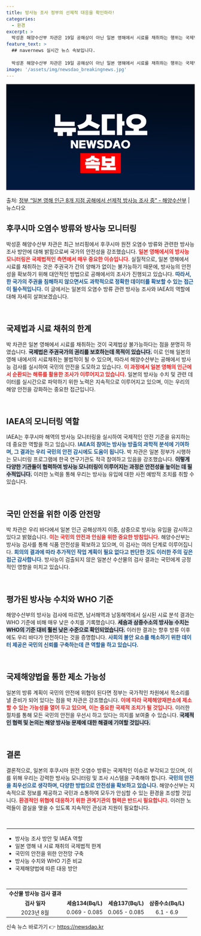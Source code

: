 ```yaml
---
title: 방사능 조사 정부의 선제적 대응을 확인하라!
categories:
  - 환경
excerpt: >
  박성훈 해양수산부 차관은 19일 공해상이 아닌 일본 영해에서 시료를 채취하는 행위는 국제법상으로도 주권국가 …
feature_text: >
  ## navernews 실시간 뉴스 속보입니다.

  박성훈 해양수산부 차관은 19일 공해상이 아닌 일본 영해에서 시료를 채취하는 행위는 국제법상으로도 주권국가 …
image: '/assets/img/newsdao_breakingnews.jpg'
---
```


![뉴스다오 속보](/assets/img/newsdao_breakingnews.jpg)

<p>출처: <a href="https://newsdao.kr/1978" rel="dofollow">정부 “일본 영해 인근 8개 지점 공해에서 선제적 방사능 조사 중” - 해양수산부</a> | 뉴스다오</p>

<h2 data-ke-size="size26">후쿠시마 오염수 방류와 방사능 모니터링</h2>

<p data-ke-size="size16">박성훈 해양수산부 차관은 최근 브리핑에서 후쿠시마 원전 오염수 방류와 관련한 방사능 조사 방안에 대해 밝힘으로써 국가의 안전성을 강조했습니다. <b><span style="color: #ee2323;">일본 영해에서의 방사능 모니터링은 국제법적인 측면에서 매우 중요한 이슈입니다.</span></b> 실질적으로, 일본 영해에서 시료를 채취하는 것은 주권국가 간의 양해가 없이는 불가능하기 때문에, 방사능의 안전성을 확보하기 위해 대안적인 방법으로 공해에서의 조사가 진행되고 있습니다. <b><span style="color: #1a5490;">따라서, 한 국가의 주권을 침해하지 않으면서도 과학적으로 정확한 데이터를 확보할 수 있는 접근이 필수적입니다.</span></b> 이 글에서는 일본의 오염수 방류 관련 방사능 조사와 IAEA의 역할에 대해 자세히 살펴보겠습니다. </p>

<p data-ke-size="size16">&nbsp;</p>

<h2 data-ke-size="size26">국제법과 시료 채취의 한계</h2>

<p data-ke-size="size16">박 차관은 일본 영해에서 시료를 채취하는 것이 국제법상 불가능하다는 점을 분명히 하였습니다. <b><span style="background-color: #21538527;">국제법은 주권국가의 권리를 보호하는데 목적이 있습니다.</span></b> 이로 인해 일본의 영해 내에서의 시료채취는 불법적이 될 수 있으며, 따라서 해양수산부는 공해에서 방사능 검사를 실시하여 국민의 안전을 도모하고 있습니다. <b><span style="color: #ee2323;">이 과정에서 일본 영해의 인근에서 순환되는 해류를 활용한 조사가 이루어지고 있습니다.</span></b> 일본의 방사능 수치 및 관련 데이터를 실시간으로 파악하기 위한 노력은 지속적으로 이루어지고 있으며, 이는 우리의 해양 안전을 강화하는 중요한 접근입니다.</p>

<p data-ke-size="size16">&nbsp;</p>

<h2 data-ke-size="size26">IAEA의 모니터링 역할</h2>

<p data-ke-size="size16">IAEA는 후쿠시마 해역의 방사능 모니터링을 실시하여 국제적인 안전 기준을 유지하는 데 중요한 역할을 하고 있습니다. <b><span style="color: #1a5490;">IAEA의 참여는 방사능 방출의 과학적 분석에 기여하며, 그 결과는 우리 국민의 안전 감시에도 도움이 됩니다.</span></b> 박 차관은 일본 정부가 시행하는 모니터링 프로그램에 한국 연구기관도 적극 참여하고 있음을 강조했습니다. <b><span style="background-color: #21538527;">이렇게 다양한 기관들이 협력하여 방사능 모니터링이 이루어지는 과정은 안전성을 높이는 데 필수적입니다.</span></b> 이러한 노력을 통해 우리는 방사능 유입에 대한 사전 예방적 조치를 취할 수 있습니다.</p>

<p data-ke-size="size16">&nbsp;</p>

<h2 data-ke-size="size26">국민 안전을 위한 이중 안전망</h2>

<p data-ke-size="size16">박 차관은 우리 바다에서 일본 인근 공해상까지 이중, 삼중으로 방사능 유입을 감시하고 있다고 밝혔습니다. <b><span style="color: #ee2323;">이는 국민의 안전과 안심을 위한 중요한 방침입니다.</span></b> 해양수산부는 방사능 검사를 통해 식품 안전성을 확보하고 있으며, 이 검사는 여러 단계로 이루어집니다. <b><span style="color: #1a5490;">회의의 결과에 따라 추가적인 작업 계획이 필요 없다고 판단한 것도 이러한 주의 깊은 접근 감사합니다.</span></b> 방사능이 검출되지 않은 일본산 수산물의 검사 결과는 국민에게 긍정적인 영향을 미치고 있습니다.</p>

<p data-ke-size="size16">&nbsp;</p>

<h2 data-ke-size="size26">평가된 방사능 수치와 WHO 기준</h2>

<p data-ke-size="size16">해양수산부의 방사능 검사에 따르면, 남서해역과 남동해역에서 실시된 시료 분석 결과는 WHO 기준에 비해 매우 낮은 수치를 기록했습니다. <b><span style="background-color: #21538527;">세슘과 삼중수소의 방사능 수치는 WHO의 기준 대비 훨씬 낮은 수준으로 확인되었습니다.</span></b> 이러한 결과는 향후 방류 이후에도 우리 바다가 안전하다는 것을 증명합니다. <b><span style="color: #1a5490;">사회의 불안 요소를 해소하기 위한 데이터 제공은 국민의 신뢰를 구축하는데 큰 역할을 하고 있습니다.</span></b></p>

<p data-ke-size="size16">&nbsp;</p>

<h2 data-ke-size="size26">국제해양법을 통한 제소 가능성</h2>

<p data-ke-size="size16">일본의 방류 계획이 국민의 안전에 위협이 된다면 정부는 국가적인 차원에서 목소리를 낼 준비가 되어 있다는 점을 박 차관은 강조했습니다. <b><span style="color: #ee2323;">이에 따라 국제해양재판소에 제소할 수 있는 가능성을 열어 두고 있으며, 이는 중요한 국제적 조치가 될 것입니다.</span></b> 이러한 절차를 통해 모든 국민의 안전을 우선시 하고 있다는 의지를 보여줄 수 있습니다. <b><span style="background-color: #21538527;">국제적인 협력 및 논의는 해양 방사능 문제에 대한 해결에 기여할 것입니다.</span></b></p>

<p data-ke-size="size16">&nbsp;</p>

<h2 data-ke-size="size26">결론</h2>

<p data-ke-size="size16">결론적으로, 일본의 후쿠시마 원전 오염수 방류는 국제적인 이슈로 부각되고 있으며, 이를 위해 우리는 강력한 방사능 모니터링 및 조사 시스템을 구축해야 합니다. <b><span style="color: #1a5490;">국민의 안전을 최우선으로 생각하며, 다양한 방법으로 안전성을 확보하고 있습니다.</span></b> 해양수산부는 지속적으로 정보를 제공하고 국민과 소통하여 모두가 안심할 수 있는 환경을 조성할 것입니다. <b><span style="color: #ee2323;">환경적인 위협에 대응하기 위한 관계기관의 협력은 반드시 필요합니다.</span></b> 이러한 노력들이 결실을 맺을 수 있도록 지속적인 관심과 지원이 필요합니다.</p>

<p data-ke-size="size16">&nbsp;</p>

<hr style="border: 1px solid #eee;"/>

<ul>
    <li>방사능 조사 방안 및 IAEA 역할</li>
    <li>일본 영해 내 시료 채취의 국제법적 한계</li>
    <li>국민의 안전을 위한 안전망 구축</li>
    <li>방사능 수치와 WHO 기준 비교</li>
    <li>국제해양법에 따른 대응 방안</li>
</ul>

<p data-ke-size="size16">&nbsp;</p>

<table style="border-collapse: collapse; width: 100%;">
    <tr>
        <td style="text-align: center; height: 17px;"><b>수산물 방사능 검사 결과</b></td>
    </tr>
    <tr>
        <td style="text-align: center; height: 17px;"><b>검사 일자</b></td>
        <td style="text-align: center; height: 17px;"><b>세슘134(Bq/L)</b></td>
        <td style="text-align: center; height: 17px;"><b>세슘137(Bq/L)</b></td>
        <td style="text-align: center; height: 17px;"><b>삼중수소(Bq/L)</b></td>
    </tr>
    <tr>
        <td style="text-align: center; height: 17px;">2023년 8월</td>
        <td style="text-align: center; height: 17px;">0.069 - 0.085</td>
        <td style="text-align: center; height: 17px;">0.065 - 0.085</td>
        <td style="text-align: center; height: 17px;">6.1 - 6.9</td>
    </tr>
</table> 

신속 뉴스 바로가기 👉 <a href="https://newsdao.kr" rel="dofollow">https://newsdao.kr</a>


